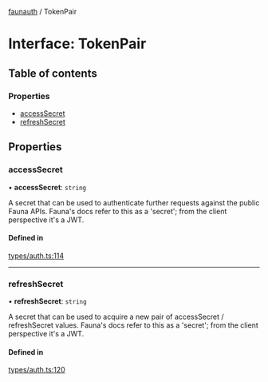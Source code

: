 [faunauth](../index.md) / TokenPair

# Interface: TokenPair

## Table of contents

### Properties

- [accessSecret](TokenPair.md#accesssecret)
- [refreshSecret](TokenPair.md#refreshsecret)

## Properties

### accessSecret

• **accessSecret**: `string`

A secret that can be used to authenticate further requests against the public Fauna APIs.
Fauna's docs refer to this as a 'secret'; from the client perspective it's a JWT.

#### Defined in

[types/auth.ts:114](https://github.com/alexnitta/faunauth/blob/fca71dc/src/types/auth.ts#L114)

___

### refreshSecret

• **refreshSecret**: `string`

A secret that can be used to acquire a new pair of accessSecret / refreshSecret values.
Fauna's
docs refer to this as a 'secret'; from the client perspective it's a JWT.

#### Defined in

[types/auth.ts:120](https://github.com/alexnitta/faunauth/blob/fca71dc/src/types/auth.ts#L120)
